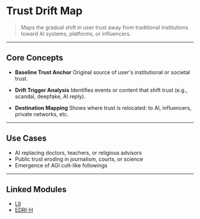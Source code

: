 # Trust Drift Map

> Maps the gradual shift in user trust away from traditional institutions toward AI systems, platforms, or influencers.

---

## Core Concepts

- **Baseline Trust Anchor**
Original source of user's institutional or societal trust.

- **Drift Trigger Analysis**
Identifies events or content that shift trust (e.g., scandal, deepfake, AI reply).

- **Destination Mapping**
Shows where trust is relocated: to AI, influencers, private networks, etc.

---

## Use Cases

- AI replacing doctors, teachers, or religious advisors
- Public trust eroding in journalism, courts, or science
- Emergence of AGI cult-like followings

---

## Linked Modules

- [LII](LII.md)
- [EDRI-H](EDRI-H.md)


